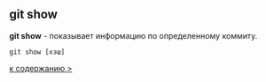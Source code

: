 ## git show

**git show** - показывает информацию по определенному коммиту.

`git show [хэш]`

[к содержанию >](readme.md)